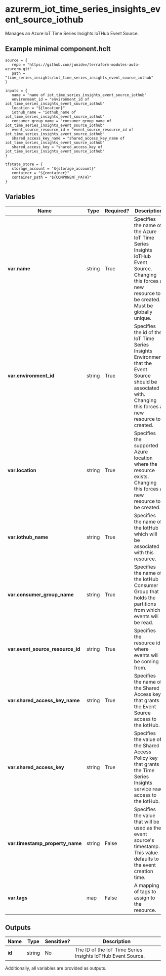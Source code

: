 # azurerm_iot_time_series_insights_event_source_iothub

Manages an Azure IoT Time Series Insights IoTHub Event Source.

## Example minimal component.hclt

```hcl
source = {
   repo = "https://github.com/jumidev/terraform-modules-auto-azurerm.git" 
   path = "time_series_insights/iot_time_series_insights_event_source_iothub" 
}

inputs = {
   name = "name of iot_time_series_insights_event_source_iothub" 
   environment_id = "environment_id of iot_time_series_insights_event_source_iothub" 
   location = "${location}" 
   iothub_name = "iothub_name of iot_time_series_insights_event_source_iothub" 
   consumer_group_name = "consumer_group_name of iot_time_series_insights_event_source_iothub" 
   event_source_resource_id = "event_source_resource_id of iot_time_series_insights_event_source_iothub" 
   shared_access_key_name = "shared_access_key_name of iot_time_series_insights_event_source_iothub" 
   shared_access_key = "shared_access_key of iot_time_series_insights_event_source_iothub" 
}

tfstate_store = {
   storage_account = "${storage_account}" 
   container = "${container}" 
   container_path = "${COMPONENT_PATH}" 
}

```

## Variables

| Name | Type | Required? |  Description |
| ---- | ---- | --------- |  ----------- |
| **var.name** | string | True | Specifies the name of the Azure IoT Time Series Insights IoTHub Event Source. Changing this forces a new resource to be created. Must be globally unique. | 
| **var.environment_id** | string | True | Specifies the id of the IoT Time Series Insights Environment that the Event Source should be associated with. Changing this forces a new resource to created. | 
| **var.location** | string | True | Specifies the supported Azure location where the resource exists. Changing this forces a new resource to be created. | 
| **var.iothub_name** | string | True | Specifies the name of the IotHub which will be associated with this resource. | 
| **var.consumer_group_name** | string | True | Specifies the name of the IotHub Consumer Group that holds the partitions from which events will be read. | 
| **var.event_source_resource_id** | string | True | Specifies the resource id where events will be coming from. | 
| **var.shared_access_key_name** | string | True | Specifies the name of the Shared Access key that grants the Event Source access to the IotHub. | 
| **var.shared_access_key** | string | True | Specifies the value of the Shared Access Policy key that grants the Time Series Insights service read access to the IotHub. | 
| **var.timestamp_property_name** | string | False | Specifies the value that will be used as the event source's timestamp. This value defaults to the event creation time. | 
| **var.tags** | map | False | A mapping of tags to assign to the resource. | 



## Outputs

| Name | Type | Sensitive? | Description |
| ---- | ---- | --------- | --------- |
| **id** | string | No  | The ID of the IoT Time Series Insights IoTHub Event Source. | 

Additionally, all variables are provided as outputs.
